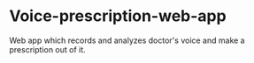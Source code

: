 # Voice-prescription-web-app
Web app which records and analyzes doctor's voice and make a prescription out of it.
